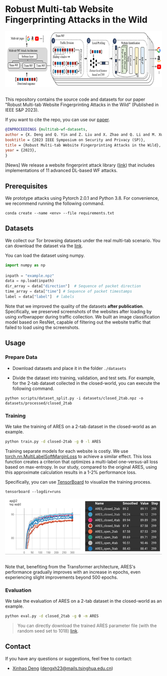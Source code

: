 # Robust Multi-tab Website Fingerprinting Attacks in the Wild

<p align="center">
<img src=".\figs\ARES.png" height = "180" alt="" align=center />
<br><br>
</p>


This repository contains the source code and datasets for our paper "Robust Multi-tab Website Fingerprinting Attacks in the Wild" (Published in IEEE S&P 2023).


If you want to cite the repo, you can use our [paper](https://www.computer.org/csdl/proceedings-article/sp/2023/933600b005/1NrbYpaG652).
```bibtex
@INPROCEEDINGS {multitab-wf-datasets,
author = {X. Deng and Q. Yin and Z. Liu and X. Zhao and Q. Li and M. Xu and K. Xu and J. Wu},
booktitle = {2023 IEEE Symposium on Security and Privacy (SP)},
title = {Robust Multi-tab Website Fingerprinting Attacks in the Wild},
year = {2023},
}
```

[News] We release a website fingerprint attack library ([link](https://github.com/Xinhao-Deng/Website-Fingerprinting-Library)) that includes implementations of 11 advanced DL-based WF attacks.


## Prerequisites

We prototype attacks using Pytorch 2.0.1 and Python 3.8. For convenience, we recommend running the following command.

```
conda create --name <env> --file requirements.txt
```


## Datasets

We collect our Tor browsing datasets under the real multi-tab scenario. You can download the dataset via the [link](https://drive.google.com/file/d/1akeBzeGLfnzgmD0Qt196WshwgbsYMnnS/view?usp=sharing).

You can load the dataset using numpy.

```python
import numpy as np

inpath = "example.npz"
data = np.load(inpath)
dir_array = data["direction"]  # Sequence of packet direction
time_array = data["time"] # Sequence of packet timestamps
label = data["label"]  # labels
```

Note that we improved the quality of the datasets **after publication**. Specifically, we preserved screenshots of the websites after loading by using xvfbwrapper during traffic collection. We built an image classification model based on ResNet, capable of filtering out the website traffic that failed to load using the screenshots.

## Usage

### Prepare Data

- Download datasets and place it in the folder `./datasets`

- Divide the dataset into training, validation, and test sets. 
For example, for the 2-tab dataset collected in the closed-world, you can execute the following command.

```
python scripts/dataset_split.py -i datasets/closed_2tab.npz -o datasets/processed/closed_2tab
```

### Training

We take the training of ARES on a 2-tab dataset in the closed-world as an example.

```sh
python train.py -d closed-2tab -g 0 -l ARES
```

Training separate models for each website is costly. We use [torch.nn.MultiLabelSoftMarginLoss](https://pytorch.org/docs/stable/generated/torch.nn.MultiLabelSoftMarginLoss.html) to achieve a similar effect. This loss function creates a criterion that optimizes a multi-label one-versus-all loss based on max-entropy. In our study, compared to the original ARES, using this approximate calculation results in a 1-2% performance loss.

Specifically, you can use [TensorBoard](https://pytorch.org/docs/stable/tensorboard.html) to visualize the training process.

```
tensorboard --logdir=runs
```

<p align="center">
<img src=".\figs/tensorboard.png" height = "180" alt="" align=center />
<br><br>
</p>

Note that, benefiting from the Transformer architecture, ARES's performance gradually improves with an increase in epochs, even experiencing slight improvements beyond 500 epochs.


### Evaluation

We take the evaluation of ARES on a 2-tab dataset in the closed-world as an example.

```sh
python eval.py -d closed_2tab -g 0 -m ARES
```

> You can directly download the trained ARES parameter file (with the random seed set to 1018) [link](https://drive.google.com/drive/folders/1wKMlky_G-x_1IxJg6YgnKt3GFFyTOPrK?usp=sharing).


## Contact

If you have any questions or suggestions, feel free to contact:

- [Xinhao Deng](https://xinhao-deng.github.io/) (dengxh23@mails.tsinghua.edu.cn)

